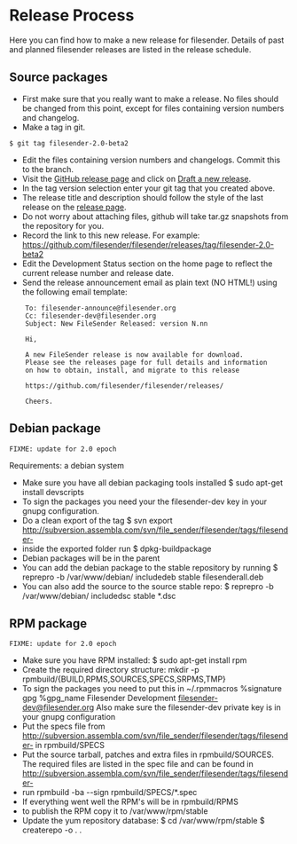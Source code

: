 # Release Process

Here you can find how to make a new release for filesender. Details of
past and planned filesender releases are listed in the release
schedule.

## Source packages

* First make sure that you really want to make a release. No files should be changed from this point, except for files containing version numbers and changelog.
* Make a tag in git.

```
$ git tag filesender-2.0-beta2
```

* Edit the files containing version numbers and changelogs. Commit this to the branch.
* Visit the [GitHub release page](https://github.com/filesender/filesender/releases)
  and click on [Draft a new release](https://github.com/filesender/filesender/releases/new).
* In the tag version selection enter your git tag that you created above.
* The release title and description should follow the style of the last release on
  the [release page](https://github.com/filesender/filesender/releases).
* Do not worry about attaching files, github will take tar.gz snapshots from the repository for you.
* Record the link to this new release. For example: https://github.com/filesender/filesender/releases/tag/filesender-2.0-beta2
* Edit the Development Status section on the home page to reflect the current release number and release date.
* Send the release announcement email as plain text (NO HTML!) using the following email template:

```
    To: filesender-announce@filesender.org
    Cc: filesender-dev@filesender.org
    Subject: New FileSender Released: version N.nn 

    Hi,

    A new FileSender release is now available for download.
    Please see the releases page for full details and information
    on how to obtain, install, and migrate to this release
    
    https://github.com/filesender/filesender/releases/

    Cheers.
```
    

## Debian package

```
FIXME: update for 2.0 epoch
```

Requirements: a debian system

* Make sure you have all debian packaging tools installed $ sudo apt-get install devscripts
* To sign the packages you need your the filesender-dev key in your gnupg configuration.
* Do a clean export of the tag $ svn export http://subversion.assembla.com/svn/file_sender/filesender/tags/filesender-
* inside the exported folder run $ dpkg-buildpackage
* Debian packages will be in the parent
* You can add the debian package to the stable repository by running $ reprepro -b /var/www/debian/ includedeb stable filesenderall.deb
* You can also add the source to the source stable repo: $ reprepro -b /var/www/debian/ includedsc stable *.dsc

## RPM package

```
FIXME: update for 2.0 epoch
```

* Make sure you have RPM installed: $ sudo apt-get install rpm
* Create the required directory structure: mkdir -p rpmbuild/{BUILD,RPMS,SOURCES,SPECS,SRPMS,TMP}
* To sign the packages you need to put this in ~/.rpmmacros %signature gpg %gpg_name Filesender Development filesender-dev@filesender.org Also make sure the filesender-dev private key is in your gnupg configuration
* Put the specs file from http://subversion.assembla.com/svn/file_sender/filesender/tags/filesender- in rpmbuild/SPECS
* Put the source tarball, patches and extra files in rpmbuild/SOURCES. The required files are listed in the spec file and can be found in http://subversion.assembla.com/svn/file_sender/filesender/tags/filesender-
* run rpmbuild -ba --sign rpmbuild/SPECS/*.spec
* If everything went well the RPM's will be in rpmbuild/RPMS
* to publish the RPM copy it to /var/www/rpm/stable
* Update the yum repository database: $ cd /var/www/rpm/stable $ createrepo -o . .

